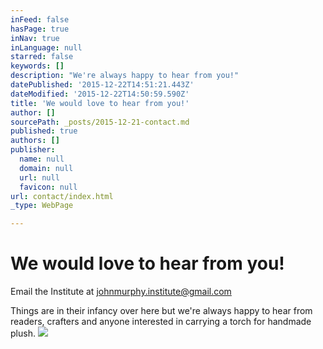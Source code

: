 ```yaml
---
inFeed: false
hasPage: true
inNav: true
inLanguage: null
starred: false
keywords: []
description: "We're always happy to hear from you!"
datePublished: '2015-12-22T14:51:21.443Z'
dateModified: '2015-12-22T14:50:59.590Z'
title: 'We would love to hear from you!'
author: []
sourcePath: _posts/2015-12-21-contact.md
published: true
authors: []
publisher:
  name: null
  domain: null
  url: null
  favicon: null
url: contact/index.html
_type: WebPage

---
```

# We would love to hear from you!

Email the Institute at johnmurphy.institute@gmail.com

Things are in their infancy over here but we're always happy to hear from readers, crafters and anyone interested in carrying a torch for handmade plush. ![](https://s3-us-west-2.amazonaws.com/the-grid-img/p/95014105b5ec88301e7562fb20478910fd544872.jpg)